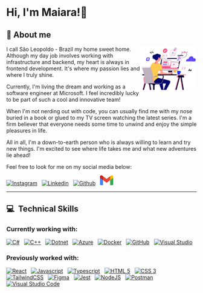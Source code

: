 # Hi, I'm Maiara!👋

## 🔖 About me

<img src="images/woman-software-engineer.png" width="150" align="right" />

I call São Leopoldo - Brazil my home sweet home. Although my day job involves working with infrastructure and backend, my heart is always in frontend development. It's where my passion lies and where I truly shine.

Currently, I'm living the dream and working as a software engineer at Microsoft. I feel incredibly lucky to be part of such a cool and innovative team!

When I'm not nerding out with code, you can usually find me with my nose buried in a book or glued to my TV screen watching the latest series. I'm a firm believer that everyone needs some time to unwind and enjoy the simple pleasures in life.

All in all, I'm a down-to-earth person who is always willing to learn and try new things. I'm excited to see where life takes me and what new adventures lie ahead!

Feel free to look for me on my social media below:

[<img src="https://skillicons.dev/icons?i=instagram" alt="Instagram" width="35"/>](https://www.instagram.com/maiaralange/)&nbsp;&nbsp;
[<img src="https://skillicons.dev/icons?i=linkedin" alt="Linkedin" width="35"/>](https://linkedin.com/in/maiara-lange/)&nbsp;&nbsp;
[<img src="https://skillicons.dev/icons?i=github" alt="Github" width="35"/>](https://github.com/maiaralange)&nbsp;&nbsp;
[<img src="images/gmail.svg" alt="Gmail" width="35"/>](mailto:lange.maiara@gmail.com)&nbsp;&nbsp;

---

## :computer: &nbsp;Technical Skills

### **Currently working with:**

[<img src="https://skillicons.dev/icons?i=cs" alt="C#" width="35"/>](http://csharp.net/)&nbsp;&nbsp;
[<img src="https://skillicons.dev/icons?i=cpp" alt="C++" width="35"/>](https://learn.microsoft.com/cpp/cpp)&nbsp;&nbsp;
[<img src="https://skillicons.dev/icons?i=dotnet" alt="Dotnet" width="35"/>](https://dotnet.microsoft.com/)&nbsp;&nbsp;
[<img src="https://skillicons.dev/icons?i=azure" alt="Azure" width="35"/>](https://azure.microsoft.com/)&nbsp;&nbsp;
[<img src="https://skillicons.dev/icons?i=docker" alt="Docker" width="35"/>](https://www.docker.com/)&nbsp;&nbsp;
[<img src="https://skillicons.dev/icons?i=github" alt="GitHub" width="35"/>](https://github.com)&nbsp;&nbsp;
[<img src="https://skillicons.dev/icons?i=visualstudio" alt="Visual Studio" width="35"/>](https://visualstudio.microsoft.com/)&nbsp;&nbsp;

### **Previously worked with:**

[<img src="https://skillicons.dev/icons?i=react" alt="React" width="35"/>](https://reactjs.org/)&nbsp;&nbsp;
[<img src="https://skillicons.dev/icons?i=js" alt="Javascript" width="35"/>](https://en.wikipedia.org/wiki/JavaScript)&nbsp;&nbsp;
[<img src="https://skillicons.dev/icons?i=ts" alt="Typescript" width="35"/>](https://www.typescriptlang.org/)&nbsp;&nbsp;
[<img src="https://skillicons.dev/icons?i=html" alt="HTML 5" width="35"/>](https://en.wikipedia.org/wiki/HTML)&nbsp;&nbsp;
[<img src="https://skillicons.dev/icons?i=css" alt="CSS 3" width="35"/>](https://en.wikipedia.org/wiki/CSS)&nbsp;&nbsp;
[<img src="https://skillicons.dev/icons?i=tailwind" alt="TailwindCSS" width="35"/>](https://tailwindcss.com/)&nbsp;&nbsp;
[<img src="https://skillicons.dev/icons?i=figma" alt="Figma" width="35"/>](https://www.figma.com/)&nbsp;&nbsp;
[<img src="https://skillicons.dev/icons?i=jest" alt="Jest" width="35"/>](https://jestjs.io/)&nbsp;&nbsp;
[<img src="https://skillicons.dev/icons?i=nodejs" alt="NodeJS" width="35"/>](https://nodejs.org/)&nbsp;&nbsp;
[<img src="https://skillicons.dev/icons?i=postman" alt="Postman" width="35"/>](https://www.postman.com/)&nbsp;&nbsp;
[<img src="https://skillicons.dev/icons?i=vscode" alt="Visual Studio Code" width="35"/>](https://code.visualstudio.com/)&nbsp;&nbsp;
